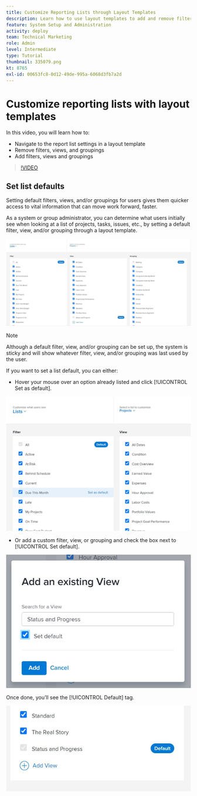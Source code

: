 ```yaml
---
title: Customize Reporting Lists through Layout Templates
description: Learn how to use layout templates to add and remove filters, views, and groups from the reporting lists.
feature: System Setup and Administration
activity: deploy
team: Technical Marketing
role: Admin
level: Intermediate
type: Tutorial
thumbnail: 335079.png
kt: 8765
exl-id: 00653fc8-0d12-49de-995a-6068d3fb7a2d
---
```

# Customize reporting lists with layout templates

In this video, you will learn how to:

* Navigate to the report list settings in a layout template
* Remove filters, views, and groupings
* Add filters, views and groupings

>[!VIDEO](https://video.tv.adobe.com/v/335079/?quality=12)

## Set list defaults

Setting default filters, views, and/or groupings for users gives them quicker access to vital information that can move work forward, faster. 

As a system or group administrator, you can determine what users initially see when looking at a list of projects, tasks, issues, etc., by setting a default filter, view, and/or grouping through a layout template.

![Layout template [!UICONTROL Lists] window](assets/admin-fund-layout-template-default-lists-1-1.JPG)

>[!NOTE]
>
>Although a default filter, view, and/or grouping can be set up, the system is sticky and will show whatever filter, view, and/or grouping was last used by the user.


If you want to set a list default, you can either:

* Hover your mouse over an option already listed and click [!UICONTROL Set as default].

![Layout template [!UICONTROL Lists] window with [!UICONTROL Set as default] visible](assets/admin-fund-layout-template-default-lists-1-2.JPG)

* Or add a custom filter, view, or grouping and check the box next to [!UICONTROL Set default].

![[!UICONTROL Add an existing View] window](assets/admin-fund-layout-template-default-lists-1-3.JPG)

Once done, you’ll see the [!UICONTROL Default] tag.

![[!UICONTROL Default] tag next to list option](assets/admin-fund-layout-template-default-lists-1-4.JPG)
